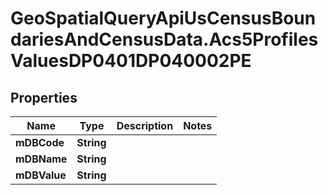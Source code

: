 # GeoSpatialQueryApiUsCensusBoundariesAndCensusData.Acs5ProfilesValuesDP0401DP040002PE

## Properties

Name | Type | Description | Notes
------------ | ------------- | ------------- | -------------
**mDBCode** | **String** |  | 
**mDBName** | **String** |  | 
**mDBValue** | **String** |  | 


